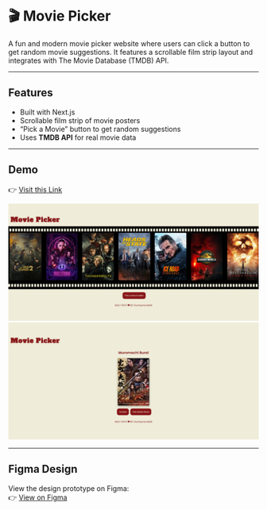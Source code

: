 # 🎬 Movie Picker 

A fun and modern movie picker website where users can click a button to get random movie suggestions. It features a scrollable film strip layout and integrates with The Movie Database (TMDB) API.

---

##  Features

- Built with Next.js
- Scrollable film strip of movie posters
- “Pick a Movie” button to get random suggestions
-  Uses **TMDB API** for real movie data

---

##  Demo

👉 [Visit this Link](https://ur-movie-picker.vercel.app/)

![App Screenshot 1](./assets/screenshot-1.png)
![App Screenshot 2](./assets/screenshot-2.png)


---

##  Figma Design

View the design prototype on Figma:  
👉 [View on Figma](https://www.figma.com/proto/XHMXTWbGewi20jpQTwX9YO/Untitled?node-id=3-969&t=vsYEXaW8h2y1T0an-1)


